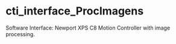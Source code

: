 # cti_interface_ProcImagens
Software Interface: Newport XPS C8 Motion Controller with image processing.
